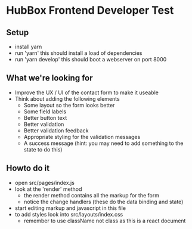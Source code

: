 # HubBox Frontend Developer Test

## Setup

- install yarn
- run 'yarn' this should install a load of dependencies
- run 'yarn develop' this should boot a webserver on port 8000

## What we're looking for

- Improve the UX / UI of the contact form to make it useable
- Think about adding the following elements
    - Some layout so the form looks better
    - Some field labels
    - Better button text
    - Better validation
    - Better validation feedback
    - Appropriate styling for the validation messages
    - A success message (hint: you may need to add something to the state to do this)
    
## Howto do it

- open src/pages/index.js
- look at the 'render' method
    - the render method contains all the markup for the form
    - notice the change handlers (these do the data binding and state)
- start editing markup and javascript in this file
- to add styles look into src/layouts/index.css
    - remember to use className not class as this is a react document
 
